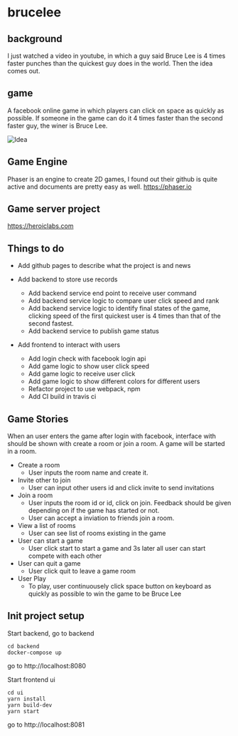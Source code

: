 # brucelee

## background
I just watched a video in youtube, in which a guy said Bruce Lee is 4 times faster punches than the quickest guy does in the world. Then the idea comes out.

## game
A facebook online game in which players can click on space as quickly as possible. If someone in the game can do it 4 times faster than the second faster guy, the winer is Bruce Lee.

![Idea](/idea.png)

## Game Engine
Phaser is an engine to create 2D games, I found out their github is quite active and documents are pretty easy as well. 
https://phaser.io

## Game server project
https://heroiclabs.com

## Things to do
* Add github pages to describe what the project is and news
* Add backend to store use records
    * Add backend service end point to receive user command
    * Add backend service logic to compare user click speed and rank
    * Add backend service logic to identify final states of the game, clicking speed of the first quickest user is 4 times than that of the second fastest.
    * Add backend service to publish game status

* Add frontend to interact with users
    * Add login check with facebook login api
    * Add game logic to show user click speed
    * Add game logic to receive user click
    * Add game logic to show different colors for different users
    * Refactor project to use webpack, npm
    * Add CI build in travis ci

## Game Stories
When an user enters the game after login with facebook, interface with should be shown with create a room or join a room. A game will be started in a room.
* Create a room
  * User inputs the room name and create it.
* Invite other to join
  * User can input other users id and click invite to send invitations
* Join a room
  * User inputs the room id or id, click on join. Feedback should be given depending on if the game has started or not.
  * User can accept a inviation to friends join a room.
* View a list of rooms
  * User can see list of rooms existing in the game
* User can start a game
  * User click start to start a game and 3s later all user can start compete with each other
* User can quit a game
  * User click quit to leave a game room
* User Play
  * To play, user continuousely click space button on keyboard as quickly as possible to win the game to be Bruce Lee


## Init project setup
Start backend, go to backend 
```
cd backend
docker-compose up
```
go to http://localhost:8080

Start frontend ui
```
cd ui
yarn install
yarn build-dev
yarn start
```
go to http://localhost:8081